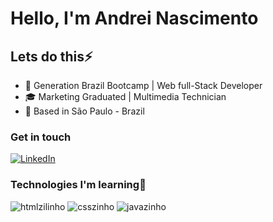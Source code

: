 # Hello, I'm Andrei Nascimento

## Lets do this⚡

- 🚀 Generation Brazil Bootcamp | Web full-Stack Developer
- 🎓 Marketing Graduated | Multimedia Technician
- 📌 Based in São Paulo - Brazil

### Get in touch

[![LinkedIn](https://img.shields.io/badge/LinkedIn-0077B5?style=for-the-badge&logo=linkedin&logoColor=white)](https://www.linkedin.com/in/andrei-lima-nascimento/)

### Technologies I'm learning📓

![htmlzilinho](https://img.shields.io/badge/HTML5-E34F26?style=for-the-badge&logo=html5&logoColor=white)
![csszinho](https://img.shields.io/badge/CSS3-1572B6?style=for-the-badge&logo=css3&logoColor=white)
![javazinho](https://img.shields.io/badge/Java-ED8B00?style=for-the-badge&logo=java&logoColor=white)

